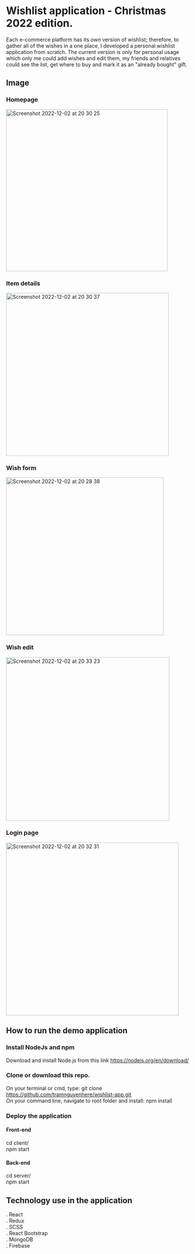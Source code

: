 # Wishlist application - Christmas 2022 edition.

Each e-commerce platform has its own version of wishlist; therefore, to gather all of the wishes in a one place, I developed a personal wishlist application from scratch. The current version is only for personal usage which only me could add wishes and edit them, my friends and relatives could see the list, get where to buy and mark it as an "already bought" gift.

## Image

### Homepage
<img width="441" alt="Screenshot 2022-12-02 at 20 30 25" src="https://user-images.githubusercontent.com/57455557/205361455-a85d5c38-ced6-4a48-a4c7-6a746e28eb7e.png"> <br />
### Item details 
<img width="444" alt="Screenshot 2022-12-02 at 20 30 37" src="https://user-images.githubusercontent.com/57455557/205361495-bcf6e37a-e6f1-400f-bf52-3c66659dc716.png"> <br />
### Wish form
<img width="430" alt="Screenshot 2022-12-02 at 20 28 38" src="https://user-images.githubusercontent.com/57455557/205361167-d57fa2e0-8ef0-434d-b808-364e00715cff.png"> <br />
### Wish edit 
<img width="446" alt="Screenshot 2022-12-02 at 20 33 23" src="https://user-images.githubusercontent.com/57455557/205362275-6e296397-ce3e-477e-a713-9882f2ebc070.png"> <br />
### Login page
<img width="471" alt="Screenshot 2022-12-02 at 20 32 31" src="https://user-images.githubusercontent.com/57455557/205361821-2d6bdc3f-5d4c-44c4-8e2e-877ca3dc0310.png"> <br />

## How to run the demo application

### Install NodeJs and npm

Download and install Node.js from this link https://nodejs.org/en/download/

### Clone or download this repo.

On your terminal or cmd, type: git clone https://github.com/tramnguyenhere/wishlist-app.git <br />
On your command line, navigate to root folder and install: npm install

### Deploy the application

#### Front-end

cd client/ <br />
npm start

#### Back-end

cd server/ <br />
npm start

## Technology use in the application

. React <br />
. Redux <br />
. SCSS <br />
. React Bootstrap <br />
. MongoDB <br />
. Firebase <br />
